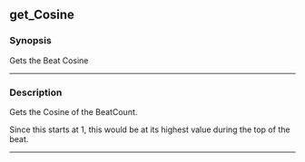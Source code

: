 get_Cosine
----------

### Synopsis
Gets the Beat Cosine

---

### Description

Gets the Cosine of the BeatCount.

Since this starts at 1, this would be at its highest value during the top of the beat.

---
